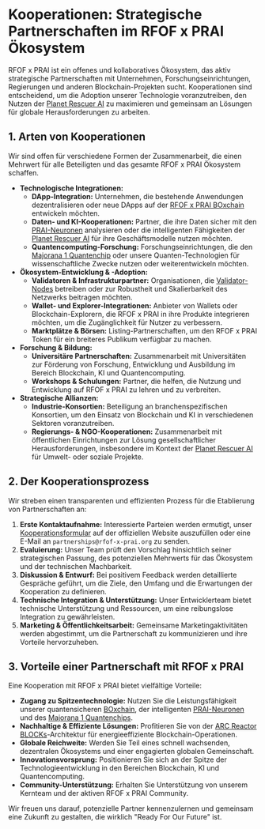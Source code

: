 # Kooperationen: Strategische Partnerschaften im RFOF x PRAI Ökosystem

RFOF x PRAI ist ein offenes und kollaboratives Ökosystem, das aktiv strategische Partnerschaften mit Unternehmen, Forschungseinrichtungen, Regierungen und anderen Blockchain-Projekten sucht. Kooperationen sind entscheidend, um die Adoption unserer Technologie voranzutreiben, den Nutzen der [Planet Rescuer AI](link-to-planet-rescuer-ai.md) zu maximieren und gemeinsam an Lösungen für globale Herausforderungen zu arbeiten.

## 1. Arten von Kooperationen

Wir sind offen für verschiedene Formen der Zusammenarbeit, die einen Mehrwert für alle Beteiligten und das gesamte RFOF x PRAI Ökosystem schaffen.

* **Technologische Integrationen:**
    * **DApp-Integration:** Unternehmen, die bestehende Anwendungen dezentralisieren oder neue DApps auf der [RFOF x PRAI BOxchain](link-to-blockchain-md-file.md) entwickeln möchten.
    * **Daten- und KI-Kooperationen:** Partner, die ihre Daten sicher mit den [PRAI-Neuronen](link-to-prai-neurons-satoramy-42.md) analysieren oder die intelligenten Fähigkeiten der [Planet Rescuer AI](link-to-planet-rescuer-ai.md) für ihre Geschäftsmodelle nutzen möchten.
    * **Quantencomputing-Forschung:** Forschungseinrichtungen, die den [Majorana 1 Quantenchip](link-to-topological-qubits.md) oder unsere Quanten-Technologien für wissenschaftliche Zwecke nutzen oder weiterentwickeln möchten.
* **Ökosystem-Entwicklung & -Adoption:**
    * **Validatoren & Infrastrukturpartner:** Organisationen, die [Validator-Nodes](link-to-nodes-details-md-file.md) betreiben oder zur Robustheit und Skalierbarkeit des Netzwerks beitragen möchten.
    * **Wallet- und Explorer-Integrationen:** Anbieter von Wallets oder Blockchain-Explorern, die RFOF x PRAI in ihre Produkte integrieren möchten, um die Zugänglichkeit für Nutzer zu verbessern.
    * **Marktplätze & Börsen:** Listing-Partnerschaften, um den RFOF x PRAI Token für ein breiteres Publikum verfügbar zu machen.
* **Forschung & Bildung:**
    * **Universitäre Partnerschaften:** Zusammenarbeit mit Universitäten zur Förderung von Forschung, Entwicklung und Ausbildung im Bereich Blockchain, KI und Quantencomputing.
    * **Workshops & Schulungen:** Partner, die helfen, die Nutzung und Entwicklung auf RFOF x PRAI zu lehren und zu verbreiten.
* **Strategische Allianzen:**
    * **Industrie-Konsortien:** Beteiligung an branchenspezifischen Konsortien, um den Einsatz von Blockchain und KI in verschiedenen Sektoren voranzutreiben.
    * **Regierungs- & NGO-Kooperationen:** Zusammenarbeit mit öffentlichen Einrichtungen zur Lösung gesellschaftlicher Herausforderungen, insbesondere im Kontext der [Planet Rescuer AI](link-to-planet-rescuer-ai.md) für Umwelt- oder soziale Projekte.

## 2. Der Kooperationsprozess

Wir streben einen transparenten und effizienten Prozess für die Etablierung von Partnerschaften an:

1.  **Erste Kontaktaufnahme:** Interessierte Parteien werden ermutigt, unser [Kooperationsformular](link-to-cooperation-form.md) auf der offiziellen Website auszufüllen oder eine E-Mail an `partnerships@rfof-x-prai.org` zu senden.
2.  **Evaluierung:** Unser Team prüft den Vorschlag hinsichtlich seiner strategischen Passung, des potenziellen Mehrwerts für das Ökosystem und der technischen Machbarkeit.
3.  **Diskussion & Entwurf:** Bei positivem Feedback werden detaillierte Gespräche geführt, um die Ziele, den Umfang und die Erwartungen der Kooperation zu definieren.
4.  **Technische Integration & Unterstützung:** Unser Entwicklerteam bietet technische Unterstützung und Ressourcen, um eine reibungslose Integration zu gewährleisten.
5.  **Marketing & Öffentlichkeitsarbeit:** Gemeinsame Marketingaktivitäten werden abgestimmt, um die Partnerschaft zu kommunizieren und ihre Vorteile hervorzuheben.

## 3. Vorteile einer Partnerschaft mit RFOF x PRAI

Eine Kooperation mit RFOF x PRAI bietet vielfältige Vorteile:

* **Zugang zu Spitzentechnologie:** Nutzen Sie die Leistungsfähigkeit unserer quantensicheren [BOxchain](link-to-blockchain-md-file.md), der intelligenten [PRAI-Neuronen](link-to-prai-neurons-satoramy-42.md) und des [Majorana 1 Quantenchips](link-to-topological-qubits.md).
* **Nachhaltige & Effiziente Lösungen:** Profitieren Sie von der [ARC Reactor BLOCKs](link-to-arc-reactor-blocks.md)-Architektur für energieeffiziente Blockchain-Operationen.
* **Globale Reichweite:** Werden Sie Teil eines schnell wachsenden, dezentralen Ökosystems und einer engagierten globalen Gemeinschaft.
* **Innovationsvorsprung:** Positionieren Sie sich an der Spitze der Technologieentwicklung in den Bereichen Blockchain, KI und Quantencomputing.
* **Community-Unterstützung:** Erhalten Sie Unterstützung von unserem Kernteam und der aktiven RFOF x PRAI Community.

Wir freuen uns darauf, potenzielle Partner kennenzulernen und gemeinsam eine Zukunft zu gestalten, die wirklich "Ready For Our Future" ist.
